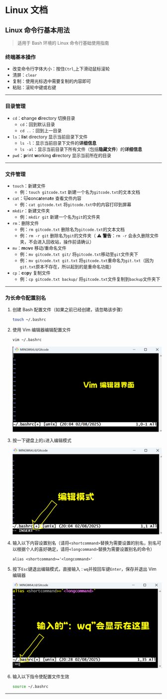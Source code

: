 # Linux 文档

## Linux 命令行基本用法

>适用于 Bash 环境的 Linux 命令行基础使用指南

### 终端基本操作

- 改变命令行字体大小：按住`Ctrl`,上下滑动鼠标滚轮
- 清屏：`clear`
- 复制：使用光标选中需要复制的内容即可
- 粘贴：滚轮中键或右键

---

### 目录管理

- `cd`：**c**hange **d**irectory 切换目录
	- `cd`：回到默认目录
	- `cd ..`：回到上一目录
- `ls`：**l**i**s**t directory 显示当前目录下文件
	- `ls -l`：显示当前目录下文件的**详细信息**
	- `ls -al`：显示当前目录下所有文件（包括**隐藏文件**）的**详细信息**
- `pwd`：**p**rint **w**orking **d**irectory 显示当前所在的目录

---

### 文件管理

- `touch`：新建文件
	- 例：`touch gitcode.txt` 新建一个名为`gitcode.txt`的文本文档
- `cat`：🐱**c**onc**a**tena**t**e 查看文件内容
	- 例：`cat gitcode.txt` 将`gitcode.txt`中的内容打印到屏幕
- `mkdir`：新建文件夹
	- 例：`mkdir git` 新建一个名为`git`的文件夹
- `rm`：删除文件
	- 例：`rm gitcode.txt` 删除名为`gitcode.txt`的文本文档
	- 例：`rm -r git` 删除名为`git`的文件夹（ ⚠ **警告**：`rm -r` 会永久删除文件夹，不会进入回收站，操作前请确认）
- `mv`：**m**o**v**e 移动/重命名文件
	- 例：`mv gitcode.txt git/` 将`gitcode.txt`移动至`git`文件夹下
	- 例：`mv gitcode.txt git.txt` 将`gitcode.txt`重命名为`git.txt`（因为`git.txt`原本不存在，所以起到的是重命名功能）
- `cp`：**c**o**p**y 复制文件
	- 例：`cp gitcode.txt backup/` 将`gitcode.txt`文件复制到`backup`文件夹下

---

### 为长命令配置别名

1. 创建 Bash 配置文件（如果之前已经创建，请忽略该步骤）
	```bash
	touch ~/.bashrc
	```
2. 使用 Vim 编辑器编辑配置文件
	```bash
	vim ~/.bashrc
	```
	
	![Linux 命令行基本用法-为长命令配置别名-1](images/Linux%20命令行基本用法-为长命令配置别名-1.png)
	
3. 按一下键盘上的`i`进入编辑模式
	
	![Linux 命令行基本用法-为长命令配置别名-2](images/Linux%20命令行基本用法-为长命令配置别名-2.png)
	
4. 输入以下内容设置别名（请将`<shortcommand>`替换为需要设置的别名，别名可以根据个人的喜好确定，请将`<longcommand>`替换为需要设置别名的命令）
	```
	alias <shortcommand>='<longcommand>'
	```
5. 按下`Esc`键退出编辑模式，直接输入`：wq`并按回车键`Enter`，保存并退出 Vim 编辑器
	
	![Linux 命令行基本用法-为长命令配置别名-3](images/Linux%20命令行基本用法-为长命令配置别名-3.png)
	
6. 输入以下指令使配置文件生效
	```bash
	source ~/.bashrc
	```

---

